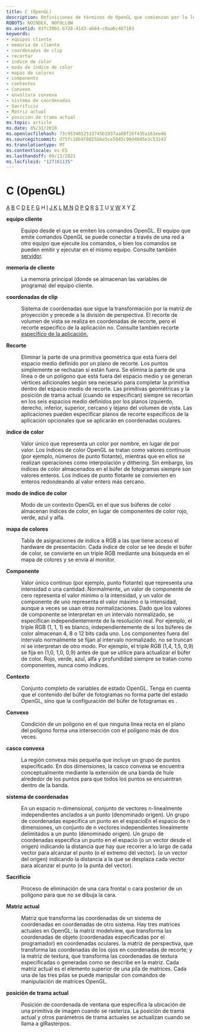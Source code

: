 ```yaml
---
title: C (OpenGL)
description: Definiciones de términos de OpenGL que comienzan por la letra C.
ROBOTS: NOINDEX, NOFOLLOW
ms.assetid: 037c39b1-b728-41d3-a664-c0aa6c487103
keywords:
- equipos cliente
- memoria de cliente
- coordenadas de clip
- recortar
- índice de color
- modo de índice de color
- mapas de colores
- components
- contextos
- Convexo
- envoltura convexa
- sistema de coordenadas
- Sacrificio
- Matriz actual
- posición de trama actual
ms.topic: article
ms.date: 05/31/2018
ms.openlocfilehash: 73c9534052533745b1037aa80f26f435a163ee46
ms.sourcegitcommit: d75fc10b9f0825bbe5ce5045c90d4045e3c53243
ms.translationtype: MT
ms.contentlocale: es-ES
ms.lasthandoff: 09/13/2021
ms.locfileid: "127161135"
---
```

# <a name="c-opengl"></a>C (OpenGL)

[A](a.md) [B](b.md) C [D](d.md) [E](e.md) [F](f.md) [G](g.md) H [](h.md) [I](i.md) [J K](jk.md) [L](l.md) [M N](m.md) [](n.md) [O](o.md) [P](p.md) [Q](q.md) [R](r.md) [S](s.md) [T](t.md) U [V](u-v.md) [W](w.md) X Y [Z](x-y-z.md)

<dl> <dt>

<span id="opengl_client_computer"></span><span id="OPENGL_CLIENT_COMPUTER"></span>**equipo cliente**
</dt> <dd>

Equipo desde el que se emiten los comandos OpenGL. El equipo que emite comandos OpenGL se puede conectar a través de una red a otro equipo que ejecute los comandos, o bien los comandos se pueden emitir y ejecutar en el mismo equipo. Consulte también [servidor](s.md).

</dd> <dt>

<span id="opengl_client_memory"></span><span id="OPENGL_CLIENT_MEMORY"></span>**memoria de cliente**
</dt> <dd>

La memoria principal (donde se almacenan las variables de programa) del equipo cliente.

</dd> <dt>

<span id="opengl_clip_coordinates"></span><span id="OPENGL_CLIP_COORDINATES"></span>**coordenadas de clip**
</dt> <dd>

Sistema de coordenadas que sigue la transformación por la matriz de proyección y precede a la división de perspectiva. El recorte de volumen de vista se realiza en coordenadas de recorte, pero el recorte específico de la aplicación no. Consulte también recorte [específico de la aplicación.](a.md)

</dd> <dt>

<span id="opengl_clipping"></span><span id="OPENGL_CLIPPING"></span>**Recorte**
</dt> <dd>

Eliminar la parte de una primitiva geométrica que está fuera del espacio medio definido por un plano de recorte. Los puntos simplemente se rechazan si están fuera. Se elimina la parte de una línea o de un polígono que está fuera del espacio medio y se generan vértices adicionales según sea necesario para completar la primitiva dentro del espacio medio de recorte. Las primitivas geométricas y la posición de trama actual (cuando se especifican) siempre se recortan en los seis espacios medio definidos por los planos izquierdo, derecho, inferior, superior, cercano y lejano del volumen de vista. Las aplicaciones pueden especificar planos de recorte específicos de la aplicación opcionales que se aplicarán en coordenadas oculares.

</dd> <dt>

<span id="opengl_color_index"></span><span id="OPENGL_COLOR_INDEX"></span>**índice de color**
</dt> <dd>

Valor único que representa un color por nombre, en lugar de por valor. Los índices de color OpenGL se tratan como valores continuos (por ejemplo, números de punto flotante), mientras que en ellos se realizan operaciones como interpolación y dithering. Sin embargo, los índices de color almacenados en el búfer de fotogramas siempre son valores enteros. Los índices de punto flotante se convierten en enteros redondeando al valor entero más cercano.

</dd> <dt>

<span id="opengl_color_index_mode"></span><span id="OPENGL_COLOR_INDEX_MODE"></span>**modo de índice de color**
</dt> <dd>

Modo de un contexto OpenGL en el que sus búferes de color almacenan índices de color, en lugar de componentes de color rojo, verde, azul y alfa.

</dd> <dt>

<span id="opengl_color_map"></span><span id="OPENGL_COLOR_MAP"></span>**mapa de colores**
</dt> <dd>

Tabla de asignaciones de índice a RGB a las que tiene acceso el hardware de presentación. Cada índice de color se lee desde el búfer de color, se convierte en un triple RGB mediante una búsqueda en el mapa de colores y se envía al monitor.

</dd> <dt>

<span id="opengl_component"></span><span id="OPENGL_COMPONENT"></span>**Componente**
</dt> <dd>

Valor único continuo (por ejemplo, punto flotante) que representa una intensidad o una cantidad. Normalmente, un valor de componente de cero representa el valor mínimo o la intensidad, y un valor de componente de uno representa el valor máximo o la intensidad, aunque a veces se usan otras normalizaciones. Dado que los valores de componente se interpretan en un intervalo normalizado, se especifican independientemente de la resolución real. Por ejemplo, el triple RGB (1, 1, 1) es blanco, independientemente de si los búferes de color almacenan 4, 8 o 12 bits cada uno. Los componentes fuera del intervalo normalmente se fijan al intervalo normalizado, no se truncan ni se interpretan de otro modo. Por ejemplo, el triple RGB (1,4, 1,5, 0,9) se fija en (1,0, 1,0, 0,9) antes de que se utilice para actualizar el búfer de color. Rojo, verde, azul, alfa y profundidad siempre se tratan como componentes, nunca como índices.

</dd> <dt>

<span id="opengl_context"></span><span id="OPENGL_CONTEXT"></span>**Contexto**
</dt> <dd>

Conjunto completo de variables de estado OpenGL. Tenga en cuenta que el contenido del búfer de fotogramas no forma parte del estado OpenGL, sino que la configuración del búfer de fotogramas es .

</dd> <dt>

<span id="opengl_convex"></span><span id="OPENGL_CONVEX"></span>**Convexo**
</dt> <dd>

Condición de un polígono en el que ninguna línea recta en el plano del polígono forma una intersección con el polígono más de dos veces.

</dd> <dt>

<span id="opengl_convex_hull"></span><span id="OPENGL_CONVEX_HULL"></span>**casco convexa**
</dt> <dd>

La región convexa más pequeña que incluye un grupo de puntos especificado. En dos dimensiones, la casco convexa se encuentra conceptualmente mediante la extensión de una banda de hule alrededor de los puntos para que todos los puntos se encuentran dentro de la banda.

</dd> <dt>

<span id="opengl_coordinate_system"></span><span id="OPENGL_COORDINATE_SYSTEM"></span>**sistema de coordenadas**
</dt> <dd>

En un espacio n-dimensional, conjunto de vectores n-linealmente independientes anclados a un punto (denominado origen). Un grupo de coordenadas especifica un punto en el espacioEn el espacio de n dimensiones, un conjunto de n vectores independientes linealmente delimitados a un punto (denominado origen). Un grupo de coordenadas especifica un punto en el espacio (o un vector desde el origen) indicando la distancia que hay que recorrer a lo largo de cada vector para alcanzar el punto (o el extremo del vector). (o un vector del origen) indicando la distancia a la que se desplaza cada vector para alcanzar el punto (o la punta del vector).

</dd> <dt>

<span id="opengl_culling"></span><span id="OPENGL_CULLING"></span>**Sacrificio**
</dt> <dd>

Proceso de eliminación de una cara frontal o cara posterior de un polígono para que no se dibuja la cara.

</dd> <dt>

<span id="opengl_current_matrix"></span><span id="OPENGL_CURRENT_MATRIX"></span>**Matriz actual**
</dt> <dd>

Matriz que transforma las coordenadas de un sistema de coordenadas en coordenadas de otro sistema. Hay tres matrices actuales en OpenGL: la matriz modelview, que transforma las coordenadas de objeto (coordenadas especificadas por el programador) en coordenadas oculares. la matriz de perspectiva, que transforma las coordenadas de los ojos en coordenadas de recorte; y la matriz de textura, que transforma las coordenadas de textura especificadas o generadas como se describe en la matriz. Cada matriz actual es el elemento superior de una pila de matrices. Cada una de las tres pilas se puede manipular con comandos de manipulación de matrices OpenGL.

</dd> <dt>

<span id="opengl_current_raster_position"></span><span id="OPENGL_CURRENT_RASTER_POSITION"></span>**posición de trama actual**
</dt> <dd>

Posición de coordenada de ventana que especifica la ubicación de una primitiva de imagen cuando se rasteriza. La posición de trama actual y otros parámetros de trama actuales se actualizan cuando se llama a glRasterpos.

</dd> </dl>

 

 




